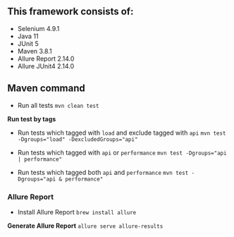 
## This framework consists of:
- Selenium 4.9.1
- Java 11
- JUnit 5
- Maven 3.8.1
- Allure Report 2.14.0
- Allure JUnit4 2.14.0

## Maven command
- Run all tests
```mvn clean test```

**Run test by tags**

- Run tests which tagged with `load` and exclude tagged with `api`
```mvn test -Dgroups="load" -DexcludedGroups="api"```

- Run tests which tagged with `api` or  `performance`
```mvn test -Dgroups="api | performance"```

- Run tests which tagged both `api` and  `performance`
```mvn test -Dgroups="api & performance"```

### Allure Report
- Install Allure Report
```brew install allure```

**Generate Allure Report**
```allure serve allure-results```

